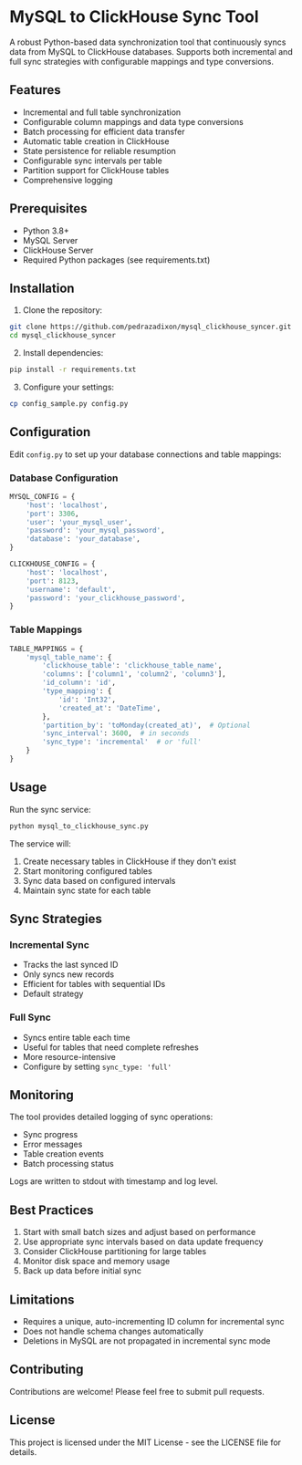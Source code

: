 # MySQL to ClickHouse Sync Tool

A robust Python-based data synchronization tool that continuously syncs data from MySQL to ClickHouse databases. Supports both incremental and full sync strategies with configurable mappings and type conversions.

## Features

- Incremental and full table synchronization
- Configurable column mappings and data type conversions
- Batch processing for efficient data transfer
- Automatic table creation in ClickHouse
- State persistence for reliable resumption
- Configurable sync intervals per table
- Partition support for ClickHouse tables
- Comprehensive logging

## Prerequisites

- Python 3.8+
- MySQL Server
- ClickHouse Server
- Required Python packages (see requirements.txt)

## Installation

1. Clone the repository:
```bash
git clone https://github.com/pedrazadixon/mysql_clickhouse_syncer.git
cd mysql_clickhouse_syncer
```

2. Install dependencies:
```bash
pip install -r requirements.txt
```

3. Configure your settings:
```bash
cp config_sample.py config.py
```

## Configuration

Edit `config.py` to set up your database connections and table mappings:

### Database Configuration
```python
MYSQL_CONFIG = {
    'host': 'localhost',
    'port': 3306,
    'user': 'your_mysql_user',
    'password': 'your_mysql_password',
    'database': 'your_database',
}

CLICKHOUSE_CONFIG = {
    'host': 'localhost',
    'port': 8123,
    'username': 'default',
    'password': 'your_clickhouse_password',
}
```

### Table Mappings
```python
TABLE_MAPPINGS = {
    'mysql_table_name': {
        'clickhouse_table': 'clickhouse_table_name',
        'columns': ['column1', 'column2', 'column3'],
        'id_column': 'id',
        'type_mapping': {
            'id': 'Int32',
            'created_at': 'DateTime',
        },
        'partition_by': 'toMonday(created_at)',  # Optional
        'sync_interval': 3600,  # in seconds
        'sync_type': 'incremental'  # or 'full'
    }
}
```

## Usage

Run the sync service:
```bash
python mysql_to_clickhouse_sync.py
```

The service will:
1. Create necessary tables in ClickHouse if they don't exist
2. Start monitoring configured tables
3. Sync data based on configured intervals
4. Maintain sync state for each table

## Sync Strategies

### Incremental Sync
- Tracks the last synced ID
- Only syncs new records
- Efficient for tables with sequential IDs
- Default strategy

### Full Sync
- Syncs entire table each time
- Useful for tables that need complete refreshes
- More resource-intensive
- Configure by setting `sync_type: 'full'`

## Monitoring

The tool provides detailed logging of sync operations:
- Sync progress
- Error messages
- Table creation events
- Batch processing status

Logs are written to stdout with timestamp and log level.

## Best Practices

1. Start with small batch sizes and adjust based on performance
2. Use appropriate sync intervals based on data update frequency
3. Consider ClickHouse partitioning for large tables
4. Monitor disk space and memory usage
5. Back up data before initial sync

## Limitations

- Requires a unique, auto-incrementing ID column for incremental sync
- Does not handle schema changes automatically
- Deletions in MySQL are not propagated in incremental sync mode

## Contributing

Contributions are welcome! Please feel free to submit pull requests.

## License

This project is licensed under the MIT License - see the LICENSE file for details.